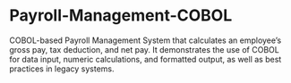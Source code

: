 # Payroll-Management-COBOL
COBOL-based Payroll Management System that calculates an employee’s gross pay, tax deduction, and net pay. It demonstrates the use of COBOL for data input, numeric calculations, and formatted output, as well as best practices in legacy systems.
